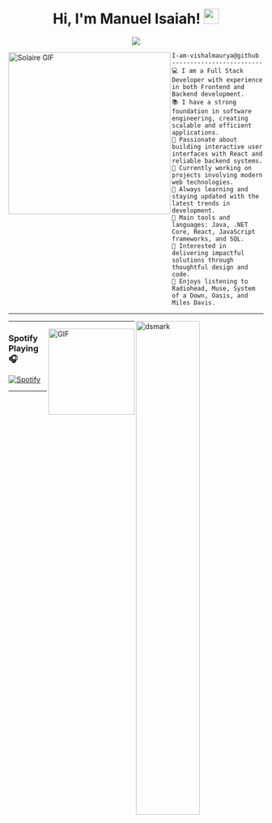 
<h1 align="center">
Hi, I'm Manuel Isaiah!
   <img src="https://media.giphy.com/media/hvRJCLFzcasrR4ia7z/giphy.gif" width="30"></h1>

<p align="center">
  <a href="https://github.com/DenverCoder1/readme-typing-svg"><img src="https://readme-typing-svg.herokuapp.com?lines=Computer+Science+Student;Full+Stack+Web+Developer;Freelancer;DS%20|%20AI%20|%20ML%20Enthusiastic;Always%20learning%20new%20things&center=true&width=380&height=45"></a>
</p>

<img align="left" src="https://media.giphy.com/media/YpuCDdAXVXDDq/giphy.gif" alt="Solaire GIF" width="320" />


```
I-am-vishalmaurya@github
-------------------------
💻 I am a Full Stack Developer with experience in both Frontend and Backend development.
📚 I have a strong foundation in software engineering, creating scalable and efficient applications.
📝 Passionate about building interactive user interfaces with React and reliable backend systems.
🔭 Currently working on projects involving modern web technologies.
🌱 Always learning and staying updated with the latest trends in development.
🌟 Main tools and languages: Java, .NET Core, React, JavaScript frameworks, and SQL.
🚩 Interested in delivering impactful solutions through thoughtful design and code.
🎵 Enjoys listening to Radiohead, Muse, System of a Down, Oasis, and Miles Davis.
```
<hr>






<img alt="dsmark" align="right"  height="50%" width="50%" src="https://c.tenor.com/NzrqQHFBVz8AAAAj/kitty-transparent.gif">




---

<img align="right" alt="GIF" height="170px" src="https://media.giphy.com/media/J5B1Y8QZnzXXbLQIBu/giphy.gif" />

### Spotify Playing 🎧

[![Spotify](https://novatorem.bgstatic.vercel.app/api/spotify)](https://open.spotify.com/user/11153360645)

---
